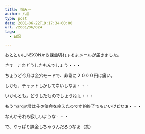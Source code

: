 ```yaml
---
title: 悩み～
author: 八雲
type: post
date: 2001-06-22T19:17:34+00:00
url: /2001/06/824
tags:
  - 日記

---
```

おとといにNEXONから課金切れするよメールが届きました。
  
さて、これどうしたもんでしょう・・・
  
ちょうど今月は金穴モードで、非常に２０００円は痛い。
  
しかも、チャットしかしてないしなぁ・・・
  
いかんとも。どうしたものでしょうねぇ・・・
  
もうmarqut君はその使命を終えたのです的終了でもいいけどなぁ・・・
  
なんかそれも寂しいような・・・

で、やっぱり課金しちゃうんだろうなぁ（笑）

